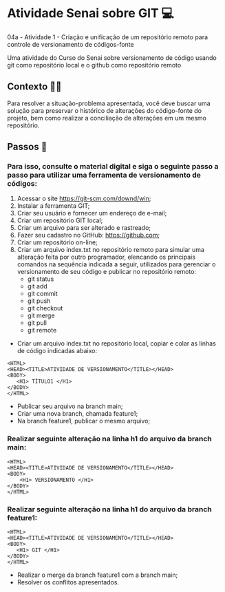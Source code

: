 # Atividade Senai sobre GIT 💻
04a - Atividade 1 - Criação e unificação de um repositório remoto para controle de versionamento de códigos-fonte 

Uma atividade do Curso do Senai sobre versionamento de código usando git como repositório local e o github como repositório remoto

## Contexto 👨‍💻
Para resolver a situação-problema apresentada, você deve buscar uma solução para preservar o histórico de alterações do código-fonte do projeto, bem como realizar a conciliação de alterações em um mesmo repositório.

## Passos 📖
### Para isso, consulte o material digital e siga o seguinte passo a passo para utilizar uma ferramenta de versionamento de códigos:
1. Acessar o site https://git-scm.com/downd/win;
2. Instalar a ferramenta GIT;
3. Criar seu usuário e fornecer um endereço de e-mail;
4. Criar um repositório GIT local;
5. Criar um arquivo para ser alterado e rastreado;
6. Fazer seu cadastro no GitHub: https://github.com;
7. Criar um repositório on-line;
8. Criar um arquivo index.txt no repositório remoto para simular uma alteração feita por outro programador, elencando os principais comandos na sequência indicada a seguir, utilizados para gerenciar o versionamento de seu código e publicar no repositório remoto:
   * git status
   * git add
   * git commit
   * git push
   * git checkout
   * git merge
   * git pull
   * git remote

* Criar um arquivo index.txt no repositório local, copiar e colar as linhas de código indicadas abaixo:
```
<HTML>
<HEAD><TITLE>ATIVIDADE DE VERSIONAMENTO</TITLE></HEAD>
<BODY>
   <H1> TÍTULO1 </H1>
</BODY>
</HTML>
```
* Publicar seu arquivo na branch main;
* Criar uma nova branch, chamada feature1;
* Na branch feature1, publicar o mesmo arquivo;
### Realizar seguinte alteração na linha h1 do arquivo da branch main:
```
<HTML>
<HEAD><TITLE>ATIVIDADE DE VERSIONAMENTO</TITLE></HEAD>
<BODY>
    <H1> VERSIONAMENTO </H1>
</BODY>
</HTML>
```

### Realizar seguinte alteração na linha h1 do arquivo da branch feature1:
```
<HTML>
<HEAD><TITLE>ATIVIDADE DE VERSIONAMENTO</TITLE></HEAD>
<BODY>
   <H1> GIT </H1>
</BODY>
</HTML>
```

* Realizar o merge da branch feature1 com a branch main;
* Resolver os conflitos apresentados.
